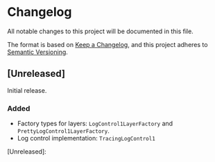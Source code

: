 # Changelog

All notable changes to this project will be documented in this file.

The format is based on [Keep a Changelog](https://keepachangelog.com/en/1.0.0/),
and this project adheres to [Semantic Versioning](https://semver.org/spec/v2.0.0.html).

## [Unreleased]

Initial release.

### Added

- Factory types for layers: `LogControl1LayerFactory` and `PrettyLogControl1LayerFactory`.
- Log control implementation: `TracingLogControl1`

[Unreleased]:
